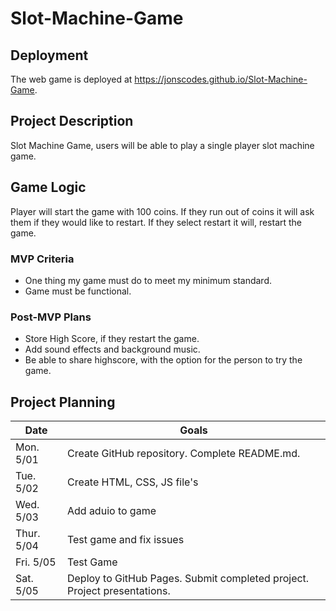 # Slot-Machine-Game

## Deployment

The web game is deployed at https://jonscodes.github.io/Slot-Machine-Game.


## Project Description

Slot Machine Game, users will be able to play a single player slot machine game.

## Game Logic

Player will start the game with 100 coins.
If they run out of coins it will ask them if they would like to restart.
If they select restart it will, restart the game.

### MVP Criteria

- One thing my game must do to meet my minimum standard.
- Game must be functional.

### Post-MVP Plans

- Store High Score, if they restart the game.
- Add sound effects and background music.
- Be able to share highscore, with the option for the person to try the game.

## Project Planning

| Date | Goals |
| ---- | ----- |
| Mon. 5/01 | Create GitHub repository. Complete README.md. |
| Tue. 5/02 | Create HTML, CSS, JS file's     |
| Wed. 5/03 | Add aduio to game     |
| Thur. 5/04 | Test game and fix issues   |
| Fri. 5/05 |  Test Game    |
| Sat. 5/05 | Deploy to GitHub Pages. Submit completed project. Project presentations. |